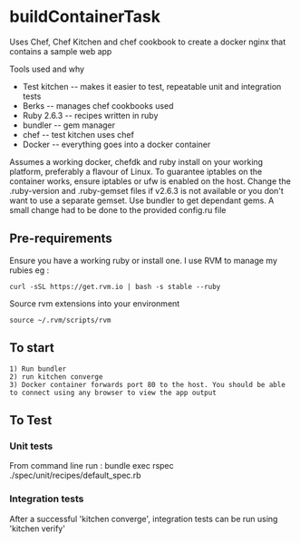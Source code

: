 # buildContainerTask

Uses Chef, Chef Kitchen and chef cookbook to create a docker nginx that contains a sample web app 

Tools used and why
* Test kitchen -- makes it easier to test, repeatable unit and integration tests
* Berks -- manages chef cookbooks used
* Ruby 2.6.3 -- recipes written in ruby
* bundler -- gem manager
* chef -- test kitchen uses chef
* Docker -- everything goes into a docker container


Assumes a working docker, chefdk and ruby install on your working platform, preferably a flavour of Linux.
To guarantee iptables on the container works, ensure iptables or ufw is enabled on the host.
Change the .ruby-version and .ruby-gemset files if v2.6.3 is not available or you don't want to use a separate gemset.
Use bundler to get dependant gems. A small change had to be done to the provided config.ru file
## Pre-requirements
Ensure you have a working ruby or install one.
I use RVM to manage my rubies eg :
```
curl -sSL https://get.rvm.io | bash -s stable --ruby
```
Source rvm extensions into your environment
```
source ~/.rvm/scripts/rvm
```
## To start
```
1) Run bundler
2) run kitchen converge
3) Docker container forwards port 80 to the host. You should be able to connect using any browser to view the app output
```

## To Test
### Unit tests
From command line run :
bundle exec rspec ./spec/unit/recipes/default_spec.rb
### Integration tests
After a successful 'kitchen converge', integration tests can be run using 'kitchen verify'